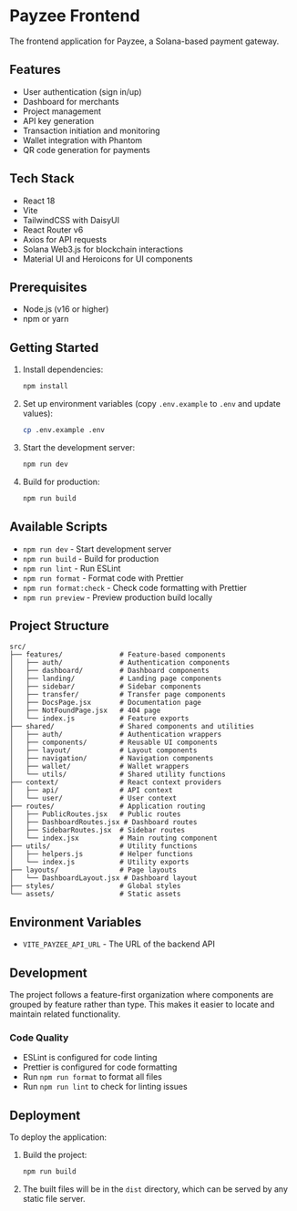 # Payzee Frontend

The frontend application for Payzee, a Solana-based payment gateway.

## Features

- User authentication (sign in/up)
- Dashboard for merchants
- Project management
- API key generation
- Transaction initiation and monitoring
- Wallet integration with Phantom
- QR code generation for payments

## Tech Stack

- React 18
- Vite
- TailwindCSS with DaisyUI
- React Router v6
- Axios for API requests
- Solana Web3.js for blockchain interactions
- Material UI and Heroicons for UI components

## Prerequisites

- Node.js (v16 or higher)
- npm or yarn

## Getting Started

1. Install dependencies:

   ```bash
   npm install
   ```

2. Set up environment variables (copy `.env.example` to `.env` and update values):

   ```bash
   cp .env.example .env
   ```

3. Start the development server:

   ```bash
   npm run dev
   ```

4. Build for production:
   ```bash
   npm run build
   ```

## Available Scripts

- `npm run dev` - Start development server
- `npm run build` - Build for production
- `npm run lint` - Run ESLint
- `npm run format` - Format code with Prettier
- `npm run format:check` - Check code formatting with Prettier
- `npm run preview` - Preview production build locally

## Project Structure

```
src/
├── features/              # Feature-based components
│   ├── auth/              # Authentication components
│   ├── dashboard/         # Dashboard components
│   ├── landing/           # Landing page components
│   ├── sidebar/           # Sidebar components
│   ├── transfer/          # Transfer page components
│   ├── DocsPage.jsx       # Documentation page
│   ├── NotFoundPage.jsx   # 404 page
│   └── index.js           # Feature exports
├── shared/                # Shared components and utilities
│   ├── auth/              # Authentication wrappers
│   ├── components/        # Reusable UI components
│   ├── layout/            # Layout components
│   ├── navigation/        # Navigation components
│   ├── wallet/            # Wallet wrappers
│   └── utils/             # Shared utility functions
├── context/               # React context providers
│   ├── api/               # API context
│   └── user/              # User context
├── routes/                # Application routing
│   ├── PublicRoutes.jsx   # Public routes
│   ├── DashboardRoutes.jsx # Dashboard routes
│   ├── SidebarRoutes.jsx  # Sidebar routes
│   └── index.jsx          # Main routing component
├── utils/                 # Utility functions
│   ├── helpers.js         # Helper functions
│   └── index.js           # Utility exports
├── layouts/               # Page layouts
│   └── DashboardLayout.jsx # Dashboard layout
├── styles/                # Global styles
└── assets/                # Static assets
```

## Environment Variables

- `VITE_PAYZEE_API_URL` - The URL of the backend API

## Development

The project follows a feature-first organization where components are grouped by feature rather than type. This makes it easier to locate and maintain related functionality.

### Code Quality

- ESLint is configured for code linting
- Prettier is configured for code formatting
- Run `npm run format` to format all files
- Run `npm run lint` to check for linting issues

## Deployment

To deploy the application:

1. Build the project:

   ```bash
   npm run build
   ```

2. The built files will be in the `dist` directory, which can be served by any static file server.
